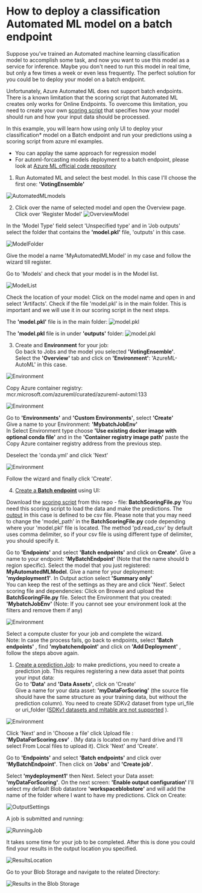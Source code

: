 # How to deploy a classification Automated ML model on a batch endpoint  

Suppose you’ve trained an Automated machine learning classification model to accomplish some task, and now you want to use this model as a service for inference. Maybe you don't need to run this model in real time, but only a few times a week or even less frequently. The perfect solution for you could be to deploy your model on a batch endpoint.  

Unfortunately, Azure Automated ML does not support batch endpoints. There is a known limitation that the scoring script that Automated ML creates only works for Online Endpoints. To overcome this limitation, you need to create your own [scoring script](https://learn.microsoft.com/en-us/azure/machine-learning/how-to-batch-scoring-script) that specifies how your model should run and how your input data should be processed. 

In this example, you will learn how using only UI to deploy your classification*  model on a Batch endpoint and run your predictions using a scoring script from azure ml examples.  
* You can applay the same approach for regression model  
* For automl-forcasting models deployment to a batch endpoint, please look at [Azure ML official code repository](https://github.com/Azure/azureml-examples/tree/main/sdk/python/jobs/automl-standalone-jobs)

1. Run Automated ML and select the best model. In this case I'll choose the first one: **'VotingEnsemble'** 

![AutomatedMLmodels](Images/AutomatedML1.png)  

2. Click over the name of selected model and open the Overview page. Click over 'Register Model' 
![OverviewModel](Images/OverviewModel.png)   

In the 'Model Type' field select 'Unspecified type' and in 'Job outputs' select the folder that contains the **'model.pkl'** file, 'outputs' in this case.   

![ModelFolder](Images/ModelFolder.png)  

Give the model a name 'MyAutomatedMLModel' in my case and follow the wizard till register.     

Go to 'Models' and check that your model is in the Model list.   

![ModelList](Images/ModelList.png)  

  
Check the location of your model: Click on the model name and open in and select 'Artifacts'. Check if the file 'model.pkl' is in the main folder. This is important and we will use it in our  scoring script in the next steps. 


The **'model.pkl'** file is in the main folder:
![model.pkl](Images/modelArtifacts1.jpg)    

The **'model.pkl** file is in under **'outputs'** folder:
![model.pkl](Images/modelArtifacts2.jpg) 

3. Create and **Environment** for your job:  
 Go back to Jobs and the model you selected **'VotingEnsemble'**.   
 Select the **'Overview'** tab  and click on **'Environment'**: 'AzureML-AutoML' in this case.   
      
![Environment](Images/Environment.png)    

Copy Azure container registry: mcr.microsoft.com/azureml/curated/azureml-automl:133 

![Environment](Images/EnvironmentN.png)  

Go to **'Environments'** and  **'Custom Environments'**, select **'Create'**  
Give a name to your Environment: **'MybatchJobEnv'**  
In Select Environment type choose **'Use existing docker image with optional conda file'**  and in the **'Container registry image path'** paste the Copy Azure container registry address from the previous step. 

Deselect the 'conda.yml'  and click 'Next' 

![Environment](Images/Environment4.png)  

Follow the wizard and finally click 'Create'. 

4. [Create a **Batch endpoint**](https://learn.microsoft.com/en-us/azure/machine-learning/how-to-use-batch-endpoint?tabs=azure-studio) using UI:  
    
Download the [scoring script](https://learn.microsoft.com/en-us/azure/machine-learning/how-to-batch-scoring-script) from this repo - file: **BatchScoringFile.py**  You need this scoring script to load the data and make the predictions. The [output](https://learn.microsoft.com/en-us/azure/machine-learning/how-to-deploy-model-custom-output?tabs=cli) in this case is defined to be csv file. 
Please note that you may need to change the 'model_path' in the **BatchScoringFile.py** code depending where your 'model.pkl' file is located. The method 'pd.read_csv' by default uses comma delimiter, so if your csv file is using different type of delimiter, you should specify it.  


Go to **'Endpoints'** and select **'Batch endpoints'** and click on **Create'**. Give a name to your endpoint: **'MyBatchEndpoint'** (Note that the name should b region specific). Select the model that you just registered: **MyAutomatedMLModel**. Give a name for your deployment: **'mydeployment1'**. In Output action select **'Summary only'**  
You can keep the rest of the settings as they are and click 'Next'.
Select scoring file and dependencies: Click on Browse and upload the **BatchScoringFile.py** file. 
Select the Environment that you created: **'MybatchJobEnv'** (Note: If you cannot see your environment look at the filters and remove them if any)    

![Environment](Images/EnvironmentDep.png)  

Select a compute cluster for your job and complete the wizard.  
Note: In case the process fails, go back to endpoints, select **'Batch endpoints'** , find **'mybatchendpoint'** and click on **'Add Deployment'** , follow the steps above again. 

1. [Create a prediction Job](https://learn.microsoft.com/en-us/azure/machine-learning/how-to-access-data-batch-endpoints-jobs?tabs=cli): to make predictions, you need to create a prediction job. This requires registering a new data asset that points your input data:   
Go to **'Data'** and **'Data Assets'**, click on 'Create'  
Give a name for your data asset: **'myDataForScoring'** (the source file should have the same structure as your training data, but without the prediction column). You need to create  SDKv2 dataset from type uri_file or uri_folder ([SDKv1 datasets and mltable are not supported](https://learn.microsoft.com/en-us/azure/machine-learning/how-to-troubleshoot-batch-endpoints#limitations-and-not-supported-scenarios) ).  

![Environment](Images/DataAsset.png)
  
Click 'Next' and in 'Choose a file' click Upload file : **'MyDataForScoring.csv'** .
(My data is located on my hard drive and I'll select From Local files to upload it). 
Click 'Next' and 'Create'.  

Go to **'Endpoints'** and select **'Batch endpoints'**  and click over **'MyBatchEndpoint'**. Then click on **'Jobs'** and **'Create job'**. 

Select  **'mydeployment1'** then Next. Select your Data asset: **'myDataForScoring'**. On the next screen:  **'Enable output configuration'** I'll select my default Blob datastore **'workspaceblobstore'** and will add the name of the folder where I want to have my predictions. Click on Create:  

![OutputSettings](Images/Output.png)


A job is submitted and running:   

 ![RunningJob](Images/Job.png)  

 It takes some time for your job to be completed. After this is done you could find your results in the output location you specified.   

![ResultsLocation](Images/Results.png)   


Go to your Blob Storage and navigate to the related Directory:  

  

![Results in the Blob Storage](Images/Results2.png)     

